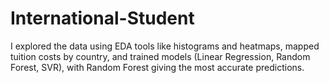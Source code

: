 # International-Student
I explored the data using EDA tools like histograms and heatmaps, mapped tuition costs by country, and trained models (Linear Regression, Random Forest, SVR), with Random Forest giving the most accurate predictions.
